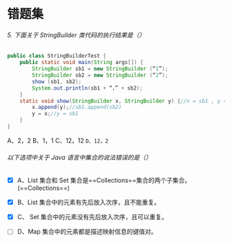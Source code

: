 # 错题集

###### 5. 下面关于 StringBuilder 类代码的执行结果是（）

```java
public class StringBuilderTest {
    public static void main(String args[]) {
        StringBuilder sb1 = new StringBuilder (“1”);
        StringBuilder sb2 = new StringBuilder (“2”);
        show (sb1, sb2);
        System.out.println(sb1 + “，” + sb2);
    }
    static void show(StringBuilder x, StringBuilder y) {//x = sb1 , y = sb2
        x.append(y);//sb1.append(sb2)
        y = x;//y = sb1
    }
}
```



A、2，2
		B、1，1
		C、12，12
		`D、12，2`

###### 以下选项中关于 Java 语言中集合的说法错误的是（）

- [x] A、List 集合和 Set 集合是==Collections==集合的两个子集合。(==Collections==)

- [x] B、List 集合中的元素有先后放入次序，且不能重复。

- [x] C、 Set 集合中的元素没有先后放入次序，且可以重复。

- [ ] D、Map 集合中的元素都是描述映射信息的键值对。
